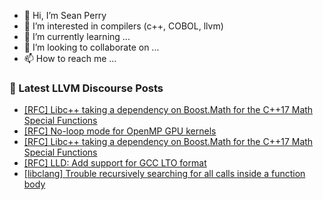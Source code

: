 - 👋 Hi, I’m Sean Perry
- 👀 I’m interested in compilers (c++, COBOL, llvm)
- 🌱 I’m currently learning ...
- 💞️ I’m looking to collaborate on ...
- 📫 How to reach me ...

<!---
s66perry/s66perry is a ✨ special ✨ repository because its `README.md` (this file) appears on your GitHub profile.
You can click the Preview link to take a look at your changes.
--->
### 📕 Latest LLVM Discourse Posts

<!-- DISCOURSE-LLVM:START -->
- [[RFC] Libc++ taking a dependency on Boost.Math for the C++17 Math Special Functions](https://discourse.llvm.org/t/rfc-libc-taking-a-dependency-on-boost-math-for-the-c-17-math-special-functions/87479?page=3#post_46)
- [[RFC] No-loop mode for OpenMP GPU kernels](https://discourse.llvm.org/t/rfc-no-loop-mode-for-openmp-gpu-kernels/87517#post_16)
- [[RFC] Libc++ taking a dependency on Boost.Math for the C++17 Math Special Functions](https://discourse.llvm.org/t/rfc-libc-taking-a-dependency-on-boost-math-for-the-c-17-math-special-functions/87479?page=3#post_45)
- [[RFC] LLD: Add support for GCC LTO format](https://discourse.llvm.org/t/rfc-lld-add-support-for-gcc-lto-format/87172#post_20)
- [[libclang] Trouble recursively searching for all calls inside a function body](https://discourse.llvm.org/t/libclang-trouble-recursively-searching-for-all-calls-inside-a-function-body/88006#post_2)
<!-- DISCOURSE-LLVM:END -->
